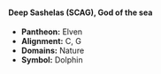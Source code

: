 #### Deep Sashelas (SCAG), God of the sea
- **Pantheon:** Elven
- **Alignment:** C, G
- **Domains:** Nature
- **Symbol:** Dolphin